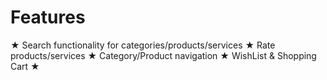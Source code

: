 # Features

★ Search functionality for categories/products/services
★ Rate products/services
★ Category/Product navigation
★ WishList & Shopping Cart
★ 
